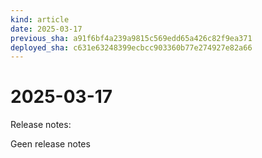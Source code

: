 ```yaml
---
kind: article
date: 2025-03-17
previous_sha: a91f6bf4a239a9815c569edd65a426c82f9ea371
deployed_sha: c631e63248399ecbcc903360b77e274927e82a66
---
```


# 2025-03-17

Release notes:

Geen release notes
